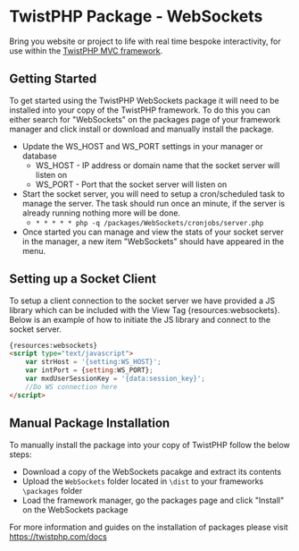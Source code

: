 # TwistPHP Package - WebSockets
Bring you website or project to life with real time bespoke interactivity, for use within the [TwistPHP MVC framework](https://twistphp.com).

## Getting Started
To get started using the TwistPHP WebSockets package it will need to be installed into your copy of the TwistPHP framework. To do this you can either search for "WebSockets" on the packages page of your framework manager and click install or download and manually install the package.

* Update the WS_HOST and WS_PORT settings in your manager or database
    * WS_HOST - IP address or domain name that the socket server will listen on
    * WS_PORT - Port that the socket server will listen on
* Start the socket server, you will need to setup a cron/scheduled task to manage the server. The task should run once an minute, if the server is already running nothing more will be done.
    * `* * * * * php -q /packages/WebSockets/cronjobs/server.php`
* Once started you can manage and view the stats of your socket server in the manager, a new item "WebSockets" should have appeared in the menu.

## Setting up a Socket Client
To setup a client connection to the socket server we have provided a JS library which can be included with the View Tag {resources:websockets}. Below is an example of how to initiate the JS library and connect to the socket server.
```html
{resources:websockets}
<script type="text/javascript">
    var strHost = '{setting:WS_HOST}';
    var intPort = {setting:WS_PORT};
    var mxdUserSessionKey = '{data:session_key}';
    //Do WS connection here
</script>
```

## Manual Package Installation
To manually install the package into your copy of TwistPHP follow the below steps:

* Download a copy of the WebSockets pacakge and extract its contents
* Upload the `WebSockets` folder located in `\dist` to your frameworks `\packages` folder
* Load the framework manager, go the packages page and click "Install" on the WebSockets package

For more information and guides on the installation of packages please visit https://twistphp.com/docs
